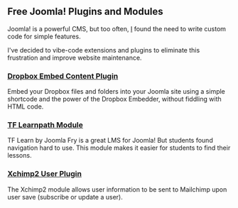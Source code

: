 ## Free Joomla! Plugins and Modules

Joomla! is a powerful CMS, but too often, [I](https://brettvachon.com) found the need to write custom code for simple features.

I've decided to vibe-code extensions and plugins to eliminate this frustration and improve website maintenance.

### [Dropbox Embed Content Plugin](Dropboxembed)

Embed your Dropbox files and folders into your Joomla site using a simple shortcode and the power of the Dropbox Embedder, without fiddling with HTML code.

### [TF Learnpath Module](TfLearnpath)

TF Learn by Joomla Fry is a great LMS for Joomla! But students found navigation hard to use. This module makes it easier for students to find their lessons.

### [Xchimp2 User Plugin](Xchimp2)

The Xchimp2 module allows user information to be sent to Mailchimp upon user save (subscribe or update a user).

